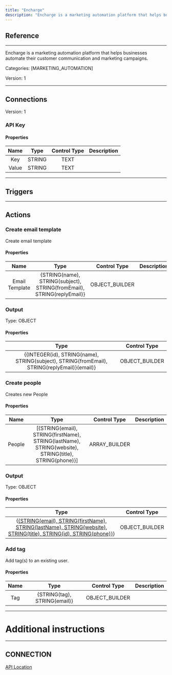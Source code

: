 ```yaml
---
title: "Encharge"
description: "Encharge is a marketing automation platform that helps businesses automate their customer communication and marketing campaigns."
---
```

## Reference
<hr />

Encharge is a marketing automation platform that helps businesses automate their customer communication and marketing campaigns.


Categories: [MARKETING_AUTOMATION]


Version: 1

<hr />



## Connections

Version: 1


### API Key

#### Properties

|      Name      |     Type     |     Control Type     |     Description     |
|:--------------:|:------------:|:--------------------:|:-------------------:|
| Key | STRING | TEXT  |  |
| Value | STRING | TEXT  |  |





<hr />



## Triggers



<hr />



## Actions


### Create email template
Create email template

#### Properties

|      Name      |     Type     |     Control Type     |     Description     |
|:--------------:|:------------:|:--------------------:|:-------------------:|
| Email   Template | {STRING(name), STRING(subject), STRING(fromEmail), STRING(replyEmail)} | OBJECT_BUILDER  |  |


### Output



Type: OBJECT

#### Properties

|     Type     |     Control Type     |
|:------------:|:--------------------:|
| {{INTEGER(id), STRING(name), STRING(subject), STRING(fromEmail), STRING(replyEmail)}(email)} | OBJECT_BUILDER  |





### Create people
Creates new People

#### Properties

|      Name      |     Type     |     Control Type     |     Description     |
|:--------------:|:------------:|:--------------------:|:-------------------:|
| People | [{STRING(email), STRING(firstName), STRING(lastName), STRING(website), STRING(title), STRING(phone)}] | ARRAY_BUILDER  |  |


### Output



Type: OBJECT

#### Properties

|     Type     |     Control Type     |
|:------------:|:--------------------:|
| {[{STRING(email), STRING(firstName), STRING(lastName), STRING(website), STRING(title), STRING(id), STRING(phone)}](users)} | OBJECT_BUILDER  |





### Add tag
Add tag(s) to an existing user.

#### Properties

|      Name      |     Type     |     Control Type     |     Description     |
|:--------------:|:------------:|:--------------------:|:-------------------:|
| Tag | {STRING(tag), STRING(email)} | OBJECT_BUILDER  |  |




<hr />

# Additional instructions
<hr />

## CONNECTION

[API Location](https://app.encharge.io/settings/account)
